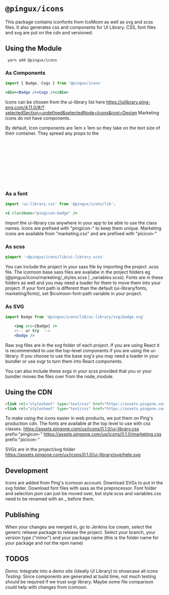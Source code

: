 # `@pingux/icons`

This package contains iconfonts from IcoMoon as well as svg and scss files. It also generates css and components for UI Library. CSS, font files and svg are put on the cdn and versioned.

## Using the Module

```shell
 yarn add @pingux/icons
 ```

### As Components

```jsx
import { Badge, Cogs } from '@pingux/icons'

<div><Badge /><Cogs /></div>
```
Icons can be chosen from the ui-library list here https://uilibrary.ping-eng.com/4.11.0/#/?selectedSection=undefined&selectedNode=Icons&root=Design
Marketing icons do not have components.

By default, Icon components are 1em x 1em so they take on the text size of their container. They spread any props to the <svg> tag so you can define a style to change the height and width.

### As a font

```jsx
import 'ui-library.css' from '@pingux/icons/lib';

<i className="pingicon-badge" />
```

Import the ui-library css anywhere in your app to be able to use the class names. Icons are prefixed with "pingicon-" to keep them unique. Marketing icons are available from "marketing.css" and are prefixed with "picicon-"

### As scss
```scss
@import '~@pingux/icons/lib/ui-library.scss'
```

You can include the project in your sass file by importing the project .scss file. The icomoon base sass files are availabe in the project folders eg (@pingux/icons/marketing/_styles.scss | _variables.scss). Fonts are in these folders as well and you may need a loader for them to move them into your project. If your font path is different than the default (ui-library/fonts, marketing/fonts), set $icomoon-font-path variable in your project.

### As SVG
```jsx
import Badge from '@pingux/icons/lib/ui-library/svg/badge.svg'

    <img src={Badge} />
    <!-- or try  -->
    <Badge />
```
Raw svg files are in the svg folder of each project. If you are using React it is recommended to use the top-level components if you are using the ui-library. If you choose to use the base svg's you may need a loader in your bundler or use svgr to turn them into React components.

You can also include these svgs in your scss provided that you or your bundler moves the files over from the node_module.


## Using the CDN
```html
<link rel="stylesheet" type="text/css" href="https://assets.pingone.com/ux/icons/0.1.0/ui-library.css">
<link rel="stylesheet" type="text/css" href="https://assets.pingone.com/ux/icons/0.1.0/marketing.css">
```

To make using the icons easier in web products, we put them on Ping's production cdn. The fonts are available at the top level to use with css classes.
https://assets.pingone.com/ux/icons/0.1.0/ui-library.css prefix:"pingicon-"
https://assets.pingone.com/ux/icons/0.1.0/marketing.css prefix:"picicon-"

SVGs are in the project/svg folder
https://assets.pingone.com/ux/icons/0.1.0/ui-library/svg/help.svg

## Development
Icons are added from Ping's icomoon account. Download SVGs to put in the svg folder. Download font files with sass as the preprocessor. Font folder and selection.json can just be moved over, but style.scss and variables.css need to be renamed with an _ before them.

## Publishing
When your changes are merged in, go to Jenkins Ice cream, select the generic release package to release the project. Select your branch, your version type ("minor") and your package name (this is the folder name for your package and not the npm name)


## TODOS
*Demo:* Integrate into a demo site (ideally UI Library) to showcase all icons
*Testing:* Since components are generated at build time, not much testing should be required if we trust svgr library. Maybe some file comparison could help with changes from icomoon.
